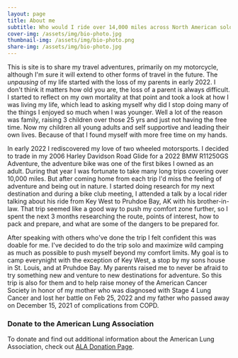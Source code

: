 ```yaml
---
layout: page
title: About me
subtitle: Who would I ride over 14,000 miles across North American solo?!?!
cover-img: /assets/img/bio-photo.jpg
thumbnail-img: /assets/img/bio-photo.png
share-img: /assets/img/bio-photo.jpg
---
```


This is site is to share my travel adventures, primarily on my motorcycle, although I'm sure it will extend to other forms of travel in the future. The *unpausing* of my life started with the loss of my parents in early 2022. I don't think it matters how old you are, the loss of a parent is always difficult. I started to reflect on my own mortality at that point and took a look at how I was living my life, which lead to asking myself why did I stop doing many of the things I enjoyed so much when I was younger. Well a lot of the reason was family, raising 3 children over those 25 yrs and just not having the free time. Now my children all young adults and self supportive and leading their own lives. Because of that I found myself with more free time on my hands.

In early 2022 I rediscovered my love of two wheeled motorsports. I decided to trade in my 2006 Harley Davidson Road Glide for a 2022 BMW R11250GS Adventure, the adventure bike was one of the first bikes I owned as an adult. During that year I was fortunate to take many long trips covering over 10,000 miles. But after coming home from each trip I'd miss the feeling of adventure and being out in nature. I started doing research for my next destination and during a bike club meeting, I attended a talk by a local rider talking about his ride from Key West to Pruhdoe Bay, AK with his brother-in-law. That trip seemed like a good way to push my comfort zone further, so I spent the next 3 months researching the route, points of interest, how to pack and prepare, and what are some of the dangers to be prepared for.

After speaking with others who've done the trip I felt confident this was doable for me. I've decided to do the trip solo and maximize wild camping as much as possible to push myself beyond my comfort limits. My goal is to camp everynight with the exception of Key West, a stop by my sons house in St. Louis, and at Pruhdoe Bay. My parents raised me to never be afraid to try something new and venture to new destinations for adventure. So this trip is also for them and to help raise money of the American Cancer Society in honor of my mother who was diagnosed with Stage 4 Lung Cancer and lost her battle on Feb 25, 2022 and my father who passed away on December 15, 2021 of complications from COPD.

### Donate to the American Lung Association

To donate and find out additional information about the American Lung Association, check out [ALA Donation Page](https://bealungsaver.funraise.org/fundraiser/erik-azar).
